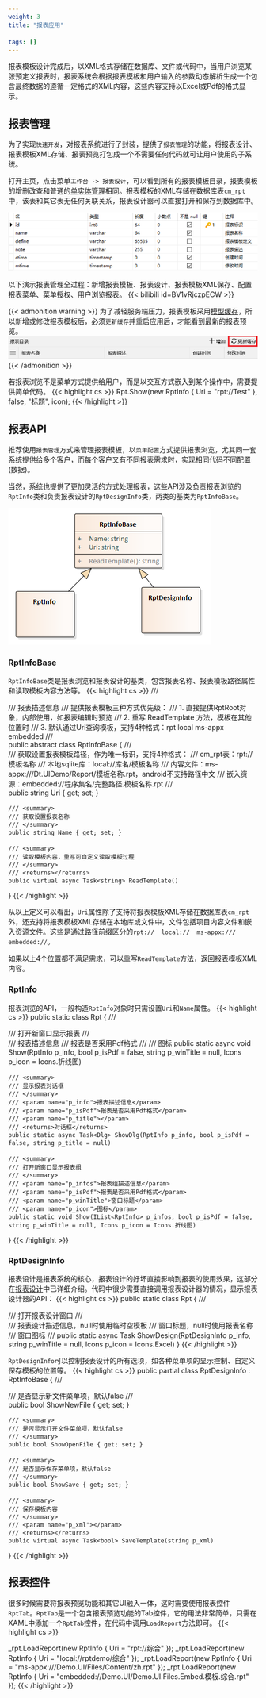 ```yaml
---
weight: 3
title: "报表应用"

tags: []
---
```


报表模板设计完成后，以XML格式存储在数据库、文件或代码中，当用户浏览某张预定义报表时，报表系统会根据报表模板和用户输入的参数动态解析生成一个包含最终数据的遵循一定格式的XML内容，这些内容支持以Excel或Pdf的格式显示。

## 报表管理
为了实现`快速开发`，对报表系统进行了封装，提供了`报表管理`的功能，将报表设计、报表模板XML存储、报表预览打包成一个不需要任何代码就可让用户使用的子系统。

打开主页，点击菜单`工作台 -> 报表设计`，可以看到所有的报表模板目录，报表模板的增删改查和普通的[单实体管理](/dt-docs/4实体框架/4通用框架/#单实体框架)相同。报表模板的XML存储在数据库表`cm_rpt`中，该表和其它表无任何关联关系，报表设计器可以直接打开和保存到数据库中。

![](1.png)


以下演示报表管理全过程：新增报表模板、报表设计、报表模板XML保存、配置报表菜单、菜单授权、用户浏览报表。
{{< bilibili id=BV1vRjczpECW >}}

{{< admonition warning >}}
为了减轻服务端压力，报表模板采用[模型缓存](/dt-docs/2基础/2基础功能/#模型缓存)，所以新增或修改报表模板后，必须`更新缓存`并重启应用后，才能看到最新的报表预览。
![](2.png)
{{< /admonition >}}

若报表浏览不是菜单方式提供给用户，而是以交互方式嵌入到某个操作中，需要提供简单代码。
{{< highlight cs >}}
Rpt.Show(new RptInfo { Uri = "rpt://Test" }, false, "标题", icon);
{{< /highlight >}}

## 报表API
推荐使用`报表管理`方式来管理报表模板，以`菜单配置`方式提供报表浏览，尤其同一套系统提供给多个客户，而每个客户又有不同报表需求时，实现相同代码不同配置(数据)。

当然，系统也提供了更加灵活的方式处理报表，这些API涉及负责报表浏览的`RptInfo`类和负责报表设计的`RptDesignInfo`类，两类的基类为`RptInfoBase`。

![](3.png)

### RptInfoBase
`RptInfoBase`类是报表浏览和报表设计的基类，包含报表名称、报表模板路径属性和读取模板内容方法等。
{{< highlight cs >}}
/// <summary>
/// 报表描述信息
/// 提供报表模板三种方式优先级：
/// 1. 直接提供RptRoot对象，内部使用，如报表编辑时预览
/// 2. 重写 ReadTemplate 方法，模板在其他位置时
/// 3. 默认通过Uri查询模板，支持4种格式：rpt local ms-appx embedded
/// </summary>
public abstract class RptInfoBase
{
    /// <summary>
    /// 获取设置报表模板路径，作为唯一标识，支持4种格式：
    /// <para>cm_rpt表：rpt://模板名称</para>
    /// <para>本地sqlite库：local://库名/模板名称</para>
    /// <para>内容文件：ms-appx:///Dt.UIDemo/Report/模板名称.rpt，android不支持路径中文</para>
    /// <para>嵌入资源：embedded://程序集名/完整路径.模板名称.rpt</para>
    /// </summary>
    public string Uri { get; set; }

    /// <summary>
    /// 获取设置报表名称
    /// </summary>
    public string Name { get; set; }

    /// <summary>
    /// 读取模板内容，重写可自定义读取模板过程
    /// </summary>
    /// <returns></returns>
    public virtual async Task<string> ReadTemplate()
}
{{< /highlight >}}


从以上定义可以看出，`Uri`属性除了支持将报表模板XML存储在数据库表`cm_rpt`外，还支持将报表模板XML存储在本地库或文件中，文件包括项目内容文件和嵌入资源文件。这些是通过路径前缀区分的`rpt://  local://  ms-appx:///  embedded://`。

如果以上4个位置都不满足需求，可以重写`ReadTemplate`方法，返回报表模板XML内容。


### RptInfo
报表浏览的API，一般构造`RptInfo`对象时只需设置`Uri`和`Name`属性。
{{< highlight cs >}}
public static class Rpt
{
    /// <summary>
    /// 打开新窗口显示报表
    /// </summary>
    /// <param name="p_info">报表描述信息</param>
    /// <param name="p_isPdf">报表是否采用Pdf格式</param>
    /// <param name="p_winTitle"></param>
    /// <param name="p_icon">图标</param>
    public static async void Show(RptInfo p_info, bool p_isPdf = false, string p_winTitle = null, Icons p_icon = Icons.折线图)

    /// <summary>
    /// 显示报表对话框
    /// </summary>
    /// <param name="p_info">报表描述信息</param>
    /// <param name="p_isPdf">报表是否采用Pdf格式</param>
    /// <param name="p_title"></param>
    /// <returns>对话框</returns>
    public static async Task<Dlg> ShowDlg(RptInfo p_info, bool p_isPdf = false, string p_title = null)

    /// <summary>
    /// 打开新窗口显示报表组
    /// </summary>
    /// <param name="p_infos">报表组描述信息</param>
    /// <param name="p_isPdf">报表是否采用Pdf格式</param>
    /// <param name="p_winTitle">窗口标题</param>
    /// <param name="p_icon">图标</param>
    public static void Show(IList<RptInfo> p_infos, bool p_isPdf = false, string p_winTitle = null, Icons p_icon = Icons.折线图)
}
{{< /highlight >}}

### RptDesignInfo
报表设计是报表系统的核心，报表设计的好坏直接影响到报表的使用效果，这部分在[报表设计](/dt-docs/6报表/2报表设计/)中已详细介绍。代码中很少需要直接调用报表设计器的情况，显示报表设计器的API：
{{< highlight cs >}}
public static class Rpt
{
    /// <summary>
    /// 打开报表设计窗口
    /// </summary>
    /// <param name="p_info">报表设计描述信息，null时使用临时空模板</param>
    /// <param name="p_winTitle">窗口标题，null时使用报表名称</param>
    /// <param name="p_icon">窗口图标</param>
    /// <returns></returns>
    public static async Task<bool> ShowDesign(RptDesignInfo p_info, string p_winTitle = null, Icons p_icon = Icons.Excel)
}
{{< /highlight >}}

`RptDesignInfo`可以控制报表设计的所有选项，如各种菜单项的显示控制、自定义保存模板的位置等。
{{< highlight cs >}}
public partial class RptDesignInfo : RptInfoBase
{
    /// <summary>
    /// 是否显示新文件菜单项，默认false
    /// </summary>
    public bool ShowNewFile { get; set; }
        
    /// <summary>
    /// 是否显示打开文件菜单项，默认false
    /// </summary>
    public bool ShowOpenFile { get; set; }

    /// <summary>
    /// 是否显示保存菜单项，默认false
    /// </summary>
    public bool ShowSave { get; set; }
        
    /// <summary>
    /// 保存模板内容
    /// </summary>
    /// <param name="p_xml"></param>
    /// <returns></returns>
    public virtual async Task<bool> SaveTemplate(string p_xml)
}
{{< /highlight >}}



## 报表控件
很多时候需要将报表预览功能和其它UI融入一体，这时需要使用报表控件`RptTab`。`RptTab`是一个包含报表预览功能的Tab控件，它的用法非常简单，只需在XAML中添加一个`RptTab`控件，在代码中调用`LoadReport`方法即可。
{{< highlight cs >}}

_rpt.LoadReport(new RptInfo { Uri = "rpt://综合" });
_rpt.LoadReport(new RptInfo { Uri = "local://rptdemo/综合" });
_rpt.LoadReport(new RptInfo { Uri = "ms-appx:///Demo.UI/Files/Content/zh.rpt" });
_rpt.LoadReport(new RptInfo { Uri = "embedded://Demo.UI/Demo.UI.Files.Embed.模板.综合.rpt" });
{{< /highlight >}}